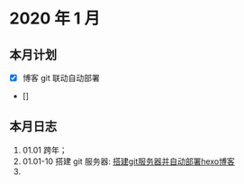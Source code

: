 # 2020 年 1 月

## 本月计划

- [x] 博客 git 联动自动部署
- [] 

## 本月日志

1. 01.01 跨年；
2. 01.01-10 搭建 git 服务器: [搭建git服务器并自动部署hexo博客](https://cakipaul.com/cs-blog/2020/01/10/%E6%90%AD%E5%BB%BAgit%E6%9C%8D%E5%8A%A1%E5%99%A8%E5%B9%B6%E8%87%AA%E5%8A%A8%E9%83%A8%E7%BD%B2hexo%E5%8D%9A%E5%AE%A2/#more)
3. 
